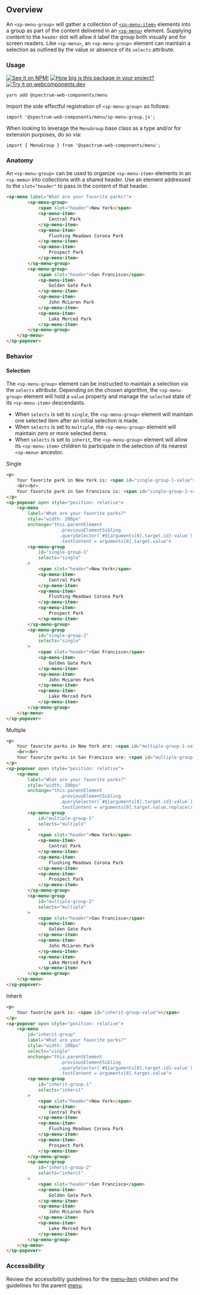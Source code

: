 ## Overview

An `<sp-menu-group>` will gather a collection of [`<sp-menu-item>`](../menu-item) elements into a group as part of the content delivered in an [`<sp-menu>`](../menu) element. Supplying content to the `header` slot will allow it label the group both visually and for screen readers. Like `<sp-menu>`, an `<sp-menu-group>` element can maintain a selection as outlined by the value or absence of its `selects` attribute.

### Usage

[![See it on NPM!](https://img.shields.io/npm/v/@spectrum-web-components/menu?style=for-the-badge)](https://www.npmjs.com/package/@spectrum-web-components/menu)
[![How big is this package in your project?](https://img.shields.io/bundlephobia/minzip/@spectrum-web-components/menu?style=for-the-badge)](https://bundlephobia.com/result?p=@spectrum-web-components/menu)
[![Try it on webcomponents.dev](https://img.shields.io/badge/Try%20it%20on-webcomponents.dev-green?style=for-the-badge)](https://webcomponents.dev/edit/collection/fO75441E1Q5ZlI0e9pgq/FikFeTXNsYhxAVmCz2f4/src/index.ts)

```
yarn add @spectrum-web-components/menu
```

Import the side effectful registration of `<sp-menu-group>` as follows:

```
import '@spectrum-web-components/menu/sp-menu-group.js';
```

When looking to leverage the `MenuGroup` base class as a type and/or for extension purposes, do so via:

```
import { MenuGroup } from '@spectrum-web-components/menu';
```

### Anatomy

An `<sp-menu-group>` can be used to organize `<sp-menu-item>` elements in an `<sp-memu>` into collections with a shared header. Use an element addressed to the `slot="header"` to pass in the content of that header.

<!-- prettier-ignore -->
```html demo
<sp-menu label="What are your favorite parks?">
        <sp-menu-group>
            <span slot="header">New York</span>
            <sp-menu-item>
                Central Park
            </sp-menu-item>
            <sp-menu-item>
                Flushing Meadows Corona Park
            </sp-menu-item>
            <sp-menu-item>
                Prospect Park
            </sp-menu-item>
        </sp-menu-group>
        <sp-menu-group>
            <span slot="header">San Francisco</span>
            <sp-menu-item>
                Golden Gate Park
            </sp-menu-item>
            <sp-menu-item>
                John McLaren Park
            </sp-menu-item>
            <sp-menu-item>
                Lake Merced Park
            </sp-menu-item>
        </sp-menu-group>
    </sp-menu>
</sp-popover>
```

### Behavior

#### Selection

The `<sp-menu-group>` element can be instructed to maintain a selection via the `selects` attribute. Depending on the chosen algorithm, the `<sp-menu-group>` element will hold a `value` property and manage the `selected` state of its `<sp-menu-item>` descendants.

-   When `selects` is set to `single`, the `<sp-menu-group>` element will maintain one selected item after an initial selection is made.
-   When `selects` is set to `multiple`, the `<sp-menu-group>` element will maintain zero or more selected items.
-   When `selects` is set to `inherit`, the `<sp-menu-group>` element will allow its `<sp-menu-item>` children to participate in the selection of its nearest `<sp-menu>` ancestor.

<sp-tabs selected="selects-single" auto label="Selects attribute">
<sp-tab value="selects-single">Single</sp-tab>
<sp-tab-panel value="selects-single">

<!-- prettier-ignore -->
```html demo
<p>
    Your favorite park in New York is: <span id="single-group-1-value"></span>
    <br><br>
    Your favorite park in San Francisco is: <span id="single-group-2-value"></span>
</p>
<sp-popover open style="position: relative">
    <sp-menu
        label="What are your favorite parks?"
        style="width: 200px"
        onchange="this.parentElement
                    .previousElementSibling
                    .querySelector(`#${arguments[0].target.id}-value`)
                    .textContent = arguments[0].target.value">
        <sp-menu-group
            id="single-group-1"
            selects="single"
        >
            <span slot="header">New York</span>
            <sp-menu-item>
                Central Park
            </sp-menu-item>
            <sp-menu-item>
                Flushing Meadows Corona Park
            </sp-menu-item>
            <sp-menu-item>
                Prospect Park
            </sp-menu-item>
        </sp-menu-group>
        <sp-menu-group
            id="single-group-2"
            selects="single"
        >
            <span slot="header">San Francisco</span>
            <sp-menu-item>
                Golden Gate Park
            </sp-menu-item>
            <sp-menu-item>
                John McLaren Park
            </sp-menu-item>
            <sp-menu-item>
                Lake Merced Park
            </sp-menu-item>
        </sp-menu-group>
    </sp-menu>
</sp-popover>
```

</sp-tab-panel>
<sp-tab value="selects-multiple">Multiple</sp-tab>
<sp-tab-panel value="selects-multiple">

<!-- prettier-ignore -->
```html demo
<p>
    Your favorite parks in New York are: <span id="multiple-group-1-value"></span>
    <br><br>
    Your favorite parks in San Francisco are: <span id="multiple-group-2-value"></span>
</p>
<sp-popover open style="position: relative">
    <sp-menu
        label="What are your favorite parks?"
        style="width: 200px"
        onchange="this.parentElement
                    .previousElementSibling
                    .querySelector(`#${arguments[0].target.id}-value`)
                    .textContent = arguments[0].target.value.replace(/,/g,', ')">
        <sp-menu-group
            id="multiple-group-1"
            selects="multiple"
        >
            <span slot="header">New York</span>
            <sp-menu-item>
                Central Park
            </sp-menu-item>
            <sp-menu-item>
                Flushing Meadows Corona Park
            </sp-menu-item>
            <sp-menu-item>
                Prospect Park
            </sp-menu-item>
        </sp-menu-group>
        <sp-menu-group
            id="multiple-group-2"
            selects="multiple"
        >
            <span slot="header">San Francisco</span>
            <sp-menu-item>
                Golden Gate Park
            </sp-menu-item>
            <sp-menu-item>
                John McLaren Park
            </sp-menu-item>
            <sp-menu-item>
                Lake Merced Park
            </sp-menu-item>
        </sp-menu-group>
    </sp-menu>
</sp-popover>
```

</sp-tab-panel>
<sp-tab value="selects-inherit">Inherit</sp-tab>
<sp-tab-panel value="selects-inherit">

<!-- prettier-ignore -->
```html demo
<p>
    Your favorite park is: <span id="inherit-group-value"></span>
</p>
<sp-popover open style="position: relative">
    <sp-menu
        id="inherit-group"
        label="What are your favorite parks?"
        style="width: 200px"
        selects="single"
        onchange="this.parentElement
                    .previousElementSibling
                    .querySelector(`#${arguments[0].target.id}-value`)
                    .textContent = arguments[0].target.value">
        <sp-menu-group
            id="inherit-group-1"
            selects="inherit"
        >
            <span slot="header">New York</span>
            <sp-menu-item>
                Central Park
            </sp-menu-item>
            <sp-menu-item>
                Flushing Meadows Corona Park
            </sp-menu-item>
            <sp-menu-item>
                Prospect Park
            </sp-menu-item>
        </sp-menu-group>
        <sp-menu-group
            id="inherit-group-2"
            selects="inherit"
        >
            <span slot="header">San Francisco</span>
            <sp-menu-item>
                Golden Gate Park
            </sp-menu-item>
            <sp-menu-item>
                John McLaren Park
            </sp-menu-item>
            <sp-menu-item>
                Lake Merced Park
            </sp-menu-item>
        </sp-menu-group>
    </sp-menu>
</sp-popover>
```

</sp-tab-panel>
</sp-tabs>

### Accessibility

Review the accessibility guidelines for the [menu-item](../menu-item#accessibility-guidelines) children and the guidelines for the parent [menu](../menu#accessibility-guidelines).
